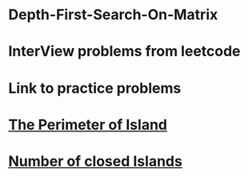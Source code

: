 # Depth-First-Search-On-Matrix
# InterView problems from leetcode 
# Link to practice problems
# [The Perimeter of Island](https://leetcode.com/problems/island-perimeter/)
# [Number of closed Islands](https://leetcode.com/problems/number-of-closed-islands/)